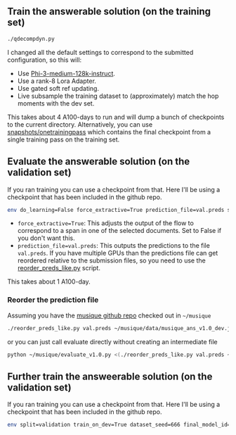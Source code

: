 ## Train the answerable solution (on the training set)

```bash
./qdecompdyn.py
```

I changed all the default settings to correspond to the submitted configuration, so this will:
* Use [Phi-3-medium-128k-instruct](https://huggingface.co/microsoft/Phi-3-medium-128k-instruct).
* Use a rank-8 Lora Adapter.
* Use gated soft ref updating.
* Live subsample the training dataset to (approximately) match the hop moments with the dev set.

This takes about 4 A100-days to run and will dump a bunch of checkpoints to the current directory.  Alternatively, you can use [snapshots/onetrainingpass](snapshots/onetrainingpass) which contains the final checkpoint from a single training pass on the training set.

## Evaluate the answerable solution (on the validation set)

If you ran training you can use a checkpoint from that.  Here I'll be using a checkpoint that has been included in the github repo.

```bash
env do_learning=False force_extractive=True prediction_file=val.preds split=validation final_model_id=snapshots/onetrainingpass/save_musique_qdecompdyn_final_final ./qdecompdyn.py
```

* `force_extractive=True`: This adjusts the output of the flow to correspond to a span in one of the selected documents.  Set to False if you don't want this.
* `prediction_file=val.preds`: This outputs the predictions to the file `val.preds`.  If you have multiple GPUs than the predictions file can get reordered relative to the submission files, so you need to use the [reorder_preds_like.py](reorder_preds_like.py) script.

This takes about 1 A100-day.

### Reorder the prediction file

Assuming you have the [musique github repo](https://github.com/stonybrooknlp/musique) checked out in `~/musique`

```bash
./reorder_preds_like.py val.preds ~/musique/data/musique_ans_v1.0_dev.jsonl > val.inorder.preds
```
or you can just call evaluate directly without creating an intermediate file
```bash
python ~/musique/evaluate_v1.0.py <(./reorder_preds_like.py val.preds ~/musique/data/musique_ans_v1.0_dev.jsonl) ~/musique/data/musique_ans_v1.0_dev.jsonl
```

## Further train the answeerable solution (on the validation set)

If you ran training you can use a checkpoint from that.  Here I'll be using a checkpoint that has been included in the github repo.

```bash
env split=validation train_on_dev=True dataset_seed=666 final_model_id=snapshots/onetrainingpass/save_musique_qdecompdyn_final_final ./qdecompdyn.py
```


